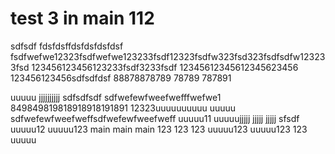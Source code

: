 # test 3 in main 112
sdfsdf
fdsfdsffdsfdsfdsfdsf
fsdfwefwe12323fsdfwefwe123233fsdf12323fsdfw323fsd323fsdfsdfw123233fsd
123456123456123233fsdf3233fsdf
12345612345612345623456
123456123456sdfsdfdsf
88878878789
78789
787891

uuuuu
jjjjjjjjjj
sdfsdfsdf
sdfwefewfweefwefffwefwe1
849849819818918918191891
12323uuuuuuuuuu
uuuuu
sdfwefewfweefweffsdfwefewfweefweff
uuuuu11
uuuuujjjjj
jjjjj
jjjjj sfsdf
uuuuu12
uuuuu123  main   main   main 
123
123
123
uuuuu123
uuuuu123
123
uuuuu
